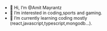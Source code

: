 - 👋 Hi, I’m @Amit Mayrantz
- 👀 I’m interested in coding,sports and gaming.
- 🌱 I’m currently learning coding mostly (react,javascript,typescript,mongodb...).


<!---
AmitMayr/AmitMayr is a ✨ special ✨ repository because its `README.md` (this file) appears on your GitHub profile.
You can click the Preview link to take a look at your changes.
- 💞️ I’m looking to collaborate on ...
- 📫 How to reach me ...
--->
